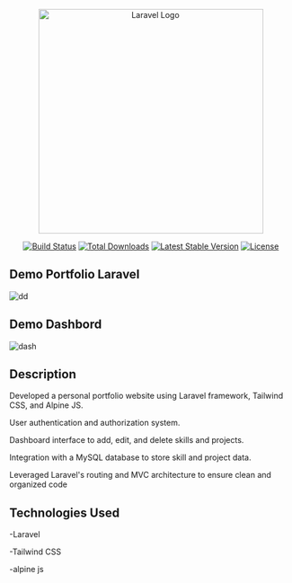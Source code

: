 <p align="center"><a href="https://laravel.com" target="_blank"><img src="https://raw.githubusercontent.com/laravel/art/master/logo-lockup/5%20SVG/2%20CMYK/1%20Full%20Color/laravel-logolockup-cmyk-red.svg" width="400" alt="Laravel Logo"></a></p>

<p align="center">
<a href="https://github.com/laravel/framework/actions"><img src="https://github.com/laravel/framework/workflows/tests/badge.svg" alt="Build Status"></a>
<a href="https://packagist.org/packages/laravel/framework"><img src="https://img.shields.io/packagist/dt/laravel/framework" alt="Total Downloads"></a>
<a href="https://packagist.org/packages/laravel/framework"><img src="https://img.shields.io/packagist/v/laravel/framework" alt="Latest Stable Version"></a>
<a href="https://packagist.org/packages/laravel/framework"><img src="https://img.shields.io/packagist/l/laravel/framework" alt="License"></a>
</p>

## Demo Portfolio Laravel 

![dd](https://github.com/Yhaziz/Portfolio-laravel/assets/121454985/819e5b62-9cd8-4a6d-807b-9135319e50cd)

## Demo Dashbord

![dash](https://github.com/Yhaziz/Portfolio-laravel/assets/121454985/74a923bb-9d3d-48e6-997f-0516e00f8844)

## Description

Developed a personal portfolio website using Laravel framework, Tailwind
CSS, and Alpine JS.

User authentication and authorization system.

Dashboard interface to add, edit, and delete skills and projects.

Integration with a MySQL database to store skill and project data.

Leveraged Laravel's routing and MVC architecture to ensure clean and
organized code


## Technologies Used

-Laravel

-Tailwind CSS

-alpine js
